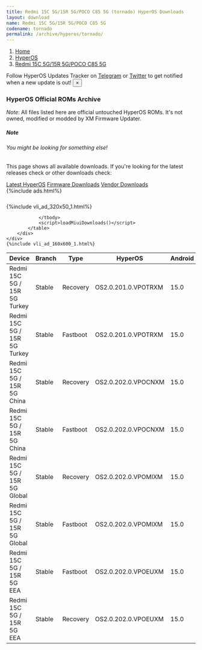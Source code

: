 ```yaml
---
title: Redmi 15C 5G/15R 5G/POCO C85 5G (tornado) HyperOS Downloads
layout: download
name: Redmi 15C 5G/15R 5G/POCO C85 5G
codename: tornado
permalink: /archive/hyperos/tornado/
---
```

<nav aria-label="breadcrumb">
    <ol class="breadcrumb">
        <li class="breadcrumb-item"><a href="/">Home</a></li>
        <li class="breadcrumb-item"><a href="/hyperos/">HyperOS</a></li>
        <li class="breadcrumb-item active" aria-current="page"><a href="/hyperos/tornado/">Redmi 15C 5G/15R 5G/POCO C85 5G</a></li>
    </ol>
</nav>
<div class="alert alert-primary alert-dismissible fade show" role="alert">
    Follow HyperOS Updates Tracker on <a href="https://t.me/MIUIUpdatesTracker" class="alert-link">Telegram</a>
     or <a href="https://twitter.com/MiFwUpdater" class="alert-link">Twitter</a> to get notified when a new update is out!
    <button type="button" class="close" data-dismiss="alert" aria-label="Close">
        <span aria-hidden="true">&times;</span>
    </button>
</div>

### HyperOS Official ROMs Archive
*Note*: All files listed here are official untouched HyperOS ROMs. It's not owned, modified or modded by XM Firmware Updater.
<div class="card">
  <div class="card-body">
    <h5 class="card-title">Note</h5>
    <h6 class="card-subtitle mb-2 text-muted">You might be looking for something else!</h6>
    <p class="card-text">This page shows all available downloads.
     If you're looking for the latest releases check or other downloads check:</p>
    <a href="/hyperos/tornado/" class="card-link">Latest HyperOS</a>
    <a href="/firmware/tornado/" class="card-link">Firmware Downloads</a>
    <a href="/vendor/tornado/" class="card-link">Vendor Downloads</a>
  </div>
</div>
{%include ads.html%}
<div class="row justify-content-center">
    <div class="col-10">
        <div class="table-responsive-md" style="margin-top: 25px;">
            {%include vli_ad_320x50_1.html%}
            <table id="miui" class="display dt-responsive nowrap compact table table-striped table-hover table-sm">
                <thead class="thead-dark">
                    <tr>
                        <th data-ref="device">Device</th>
                        <th data-ref="branch">Branch</th>
                        <th data-ref="type">Type</th>
                        <th data-ref="miui">HyperOS</th>
                        <th data-ref="android">Android</th>
                        <th data-ref="size">Size</th>
                        <th data-ref="size">Date</th>
                        <th data-ref="link">Link</th>
                    </tr>
                </thead>
                <tbody>
                <tr><td>Redmi 15C 5G / 15R 5G Turkey</td><td>Stable</td><td>Recovery</td><td>OS2.0.201.0.VPOTRXM</td><td>15.0</td><td>5.4 GB</td><td>2025-09-29</td><td><a href="/hyperos/tornado/stable/OS2.0.201.0.VPOTRXM/">Download</a></td></tr>
<tr><td>Redmi 15C 5G / 15R 5G Turkey</td><td>Stable</td><td>Fastboot</td><td>OS2.0.201.0.VPOTRXM</td><td>15.0</td><td>7.5 GB</td><td>2025-09-06</td><td><a href="/hyperos/tornado/stable/OS2.0.201.0.VPOTRXM/">Download</a></td></tr>
<tr><td>Redmi 15C 5G / 15R 5G China</td><td>Stable</td><td>Recovery</td><td>OS2.0.202.0.VPOCNXM</td><td>15.0</td><td>5.3 GB</td><td>2025-09-23</td><td><a href="/hyperos/tornado/stable/OS2.0.202.0.VPOCNXM/">Download</a></td></tr>
<tr><td>Redmi 15C 5G / 15R 5G China</td><td>Stable</td><td>Fastboot</td><td>OS2.0.202.0.VPOCNXM</td><td>15.0</td><td>7.0 GB</td><td>2025-09-06</td><td><a href="/hyperos/tornado/stable/OS2.0.202.0.VPOCNXM/">Download</a></td></tr>
<tr><td>Redmi 15C 5G / 15R 5G Global</td><td>Stable</td><td>Recovery</td><td>OS2.0.202.0.VPOMIXM</td><td>15.0</td><td>5.3 GB</td><td>2025-09-19</td><td><a href="/hyperos/tornado/stable/OS2.0.202.0.VPOMIXM/">Download</a></td></tr>
<tr><td>Redmi 15C 5G / 15R 5G Global</td><td>Stable</td><td>Fastboot</td><td>OS2.0.202.0.VPOMIXM</td><td>15.0</td><td>8.3 GB</td><td>2025-08-19</td><td><a href="/hyperos/tornado/stable/OS2.0.202.0.VPOMIXM/">Download</a></td></tr>
<tr><td>Redmi 15C 5G / 15R 5G EEA</td><td>Stable</td><td>Fastboot</td><td>OS2.0.202.0.VPOEUXM</td><td>15.0</td><td>502 Bytes</td><td>2025-08-25</td><td><a href="/hyperos/tornado/stable/OS2.0.202.0.VPOEUXM/">Download</a></td></tr>
<tr><td>Redmi 15C 5G / 15R 5G EEA</td><td>Stable</td><td>Recovery</td><td>OS2.0.202.0.VPOEUXM</td><td>15.0</td><td>5.4 GB</td><td>None</td><td><a href="/hyperos/tornado/stable/OS2.0.202.0.VPOEUXM/">Download</a></td></tr>

                </tbody>
                <script>loadMiuiDownloads()</script>
            </table>
        </div>
    </div>
    {%include vli_ad_160x600_1.html%}
</div>
